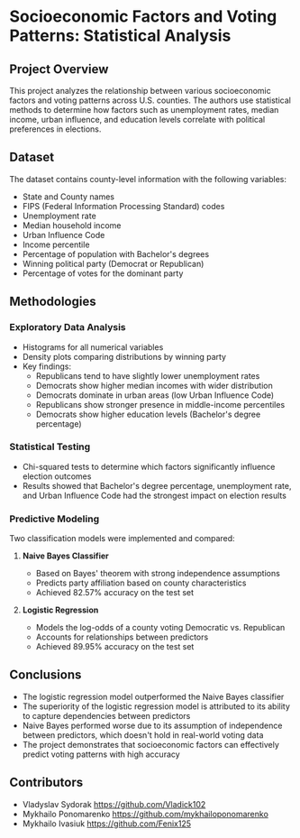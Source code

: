 # Socioeconomic Factors and Voting Patterns: Statistical Analysis

## Project Overview
This project analyzes the relationship between various socioeconomic factors and voting patterns across U.S. counties. The authors use statistical methods to determine how factors such as unemployment rates, median income, urban influence, and education levels correlate with political preferences in elections.

## Dataset
The dataset contains county-level information with the following variables:
- State and County names
- FIPS (Federal Information Processing Standard) codes
- Unemployment rate
- Median household income
- Urban Influence Code
- Income percentile
- Percentage of population with Bachelor's degrees
- Winning political party (Democrat or Republican)
- Percentage of votes for the dominant party

## Methodologies

### Exploratory Data Analysis
- Histograms for all numerical variables
- Density plots comparing distributions by winning party
- Key findings:
  - Republicans tend to have slightly lower unemployment rates
  - Democrats show higher median incomes with wider distribution
  - Democrats dominate in urban areas (low Urban Influence Code)
  - Republicans show stronger presence in middle-income percentiles
  - Democrats show higher education levels (Bachelor's degree percentage)

### Statistical Testing
- Chi-squared tests to determine which factors significantly influence election outcomes
- Results showed that Bachelor's degree percentage, unemployment rate, and Urban Influence Code had the strongest impact on election results

### Predictive Modeling
Two classification models were implemented and compared:

1. **Naive Bayes Classifier**
   - Based on Bayes' theorem with strong independence assumptions
   - Predicts party affiliation based on county characteristics
   - Achieved 82.57% accuracy on the test set

2. **Logistic Regression**
   - Models the log-odds of a county voting Democratic vs. Republican
   - Accounts for relationships between predictors
   - Achieved 89.95% accuracy on the test set

## Conclusions
- The logistic regression model outperformed the Naive Bayes classifier
- The superiority of the logistic regression model is attributed to its ability to capture dependencies between predictors
- Naive Bayes performed worse due to its assumption of independence between predictors, which doesn't hold in real-world voting data
- The project demonstrates that socioeconomic factors can effectively predict voting patterns with high accuracy

## Contributors
- Vladyslav Sydorak https://github.com/Vladick102
- Mykhailo Ponomarenko https://github.com/mykhailoponomarenko
- Mykhailo Ivasiuk https://github.com/Fenix125
